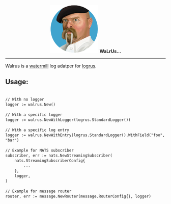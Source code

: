 <p align="center">
<img alt="Parrot logo" src="assets/logo.png" height="150"/>
<b>WaLrUs...</b>
</p>

---

Walrus is a [watermill](https://watermill.io) log adatper for [logrus](https://github.com/sirupsen/logrus).

## Usage:

```golang

// With no logger 
logger := walrus.New()

// With a specific logger
logger := walrus.NewWithLogger(logrus.StandardLogger())

// With a specific log entry
logger := walrus.NewWithEntry(logrus.StandardLogger().WithField("foo", "bar")

// Example for NATS subscriber
subscriber, err := nats.NewStreamingSubscriber(
    nats.StreamingSubscriberConfig{
        ...
    },
    logger,
)

// Example for message router
router, err := message.NewRouter(message.RouterConfig{}, logger)
```